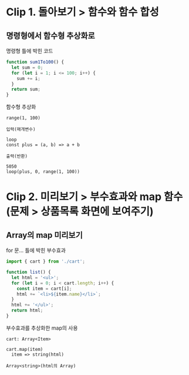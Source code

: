 # Clip 1. 돌아보기 > 함수와 함수 합성

## 명령형에서 함수형 추상화로

명령형 틀에 박힌 코드

```javascript
function sum1To100() {
  let sum = 0;
  for (let i = 1; i <= 100; i++) {
    sum += i;
  }
  return sum;
}
```

함수형 추상화

```
range(1, 100)

입력(매개변수)

loop
const plus = (a, b) => a + b

출력(반환)

5050
loop(plus, 0, range(1, 100))
```

# Clip 2. 미리보기 > 부수효과와 map 함수(문제 > 상품목록 화면에 보여주기)

## Array의 map 미리보기

for 문... 틀에 박힌 부수효과

```javascript
import { cart } from './cart';

function list() {
  let html = '<ul>';
  for (let i = 0; i < cart.length; i++) {
    const item = cart[i];
    html += `<li>${item.name}</li>`;
  }
  html += '</ul>';
  return html;
}
```

부수효과를 추상화한 map의 사용

```
cart: Array<Item>

cart.map(item)
  item => string(html)

Array<string>(html의 Array)
```
